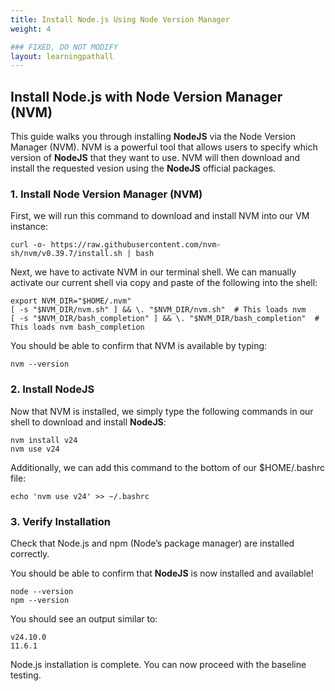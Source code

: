 ```yaml
---
title: Install Node.js Using Node Version Manager
weight: 4

### FIXED, DO NOT MODIFY
layout: learningpathall
---
```


## Install Node.js with Node Version Manager (NVM)
This guide walks you through installing **NodeJS** via the Node Version Manager (NVM).  NVM is a powerful tool that allows users to specify which version of **NodeJS** that they want to use. NVM will then download and install the requested vesion using the **NodeJS** official packages. 

### 1. Install Node Version Manager (NVM)
First, we will run this command to download and install NVM into our VM instance:

```console
curl -o- https://raw.githubusercontent.com/nvm-sh/nvm/v0.39.7/install.sh | bash
```

Next, we have to activate NVM in our terminal shell.  We can manually activate our current shell via copy and paste of the following into the shell:

```console
export NVM_DIR="$HOME/.nvm"
[ -s "$NVM_DIR/nvm.sh" ] && \. "$NVM_DIR/nvm.sh"  # This loads nvm
[ -s "$NVM_DIR/bash_completion" ] && \. "$NVM_DIR/bash_completion"  # This loads nvm bash_completion
```

You should be able to confirm that NVM is available by typing:

```console
nvm --version
```

### 2. Install NodeJS
Now that NVM is installed, we simply type the following commands in our shell to download and install **NodeJS**: 

```console
nvm install v24
nvm use v24
```

Additionally, we can add this command to the bottom of our $HOME/.bashrc file:

```console
echo 'nvm use v24' >> ~/.bashrc
```

### 3. Verify Installation
Check that Node.js and npm (Node’s package manager) are installed correctly.

You should be able to confirm that **NodeJS** is now installed and available!

```console
node --version
npm --version
```

You should see an output similar to:
```output
v24.10.0
11.6.1
```

Node.js installation is complete. You can now proceed with the baseline testing.
